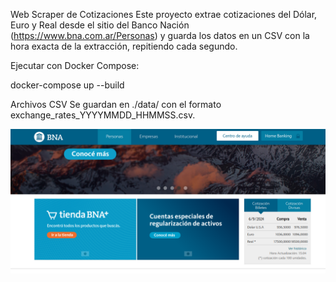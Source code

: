 Web Scraper de Cotizaciones
Este proyecto extrae cotizaciones del Dólar, Euro y Real desde el sitio del Banco Nación (https://www.bna.com.ar/Personas) y guarda los datos en un CSV con la hora exacta de la extracción, repitiendo cada segundo.


Ejecutar con Docker Compose:

docker-compose up --build

Archivos CSV
Se guardan en ./data/ con el formato exchange_rates_YYYYMMDD_HHMMSS.csv.

![alt text](image.png)